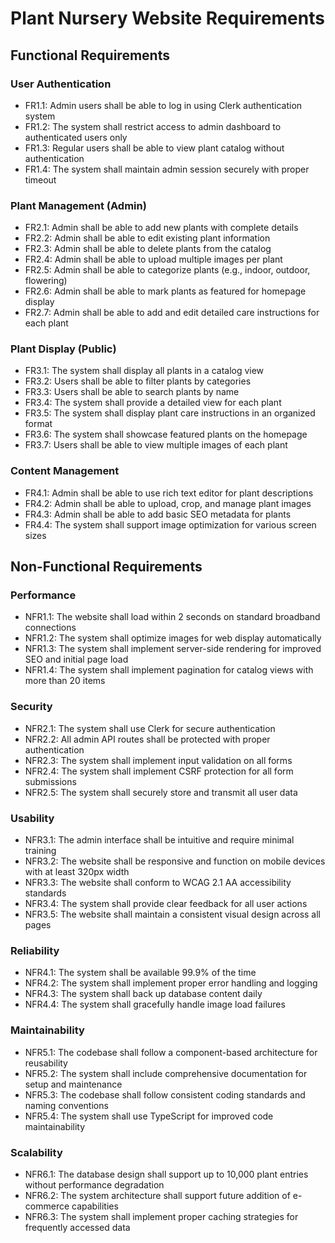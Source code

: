 # Plant Nursery Website Requirements

## Functional Requirements

### User Authentication

- FR1.1: Admin users shall be able to log in using Clerk authentication system
- FR1.2: The system shall restrict access to admin dashboard to authenticated users only
- FR1.3: Regular users shall be able to view plant catalog without authentication
- FR1.4: The system shall maintain admin session securely with proper timeout

### Plant Management (Admin)

- FR2.1: Admin shall be able to add new plants with complete details
- FR2.2: Admin shall be able to edit existing plant information
- FR2.3: Admin shall be able to delete plants from the catalog
- FR2.4: Admin shall be able to upload multiple images per plant
- FR2.5: Admin shall be able to categorize plants (e.g., indoor, outdoor, flowering)
- FR2.6: Admin shall be able to mark plants as featured for homepage display
- FR2.7: Admin shall be able to add and edit detailed care instructions for each plant

### Plant Display (Public)

- FR3.1: The system shall display all plants in a catalog view
- FR3.2: Users shall be able to filter plants by categories
- FR3.3: Users shall be able to search plants by name
- FR3.4: The system shall provide a detailed view for each plant
- FR3.5: The system shall display plant care instructions in an organized format
- FR3.6: The system shall showcase featured plants on the homepage
- FR3.7: Users shall be able to view multiple images of each plant

### Content Management

- FR4.1: Admin shall be able to use rich text editor for plant descriptions
- FR4.2: Admin shall be able to upload, crop, and manage plant images
- FR4.3: Admin shall be able to add basic SEO metadata for plants
- FR4.4: The system shall support image optimization for various screen sizes

## Non-Functional Requirements

### Performance

- NFR1.1: The website shall load within 2 seconds on standard broadband connections
- NFR1.2: The system shall optimize images for web display automatically
- NFR1.3: The system shall implement server-side rendering for improved SEO and initial page load
- NFR1.4: The system shall implement pagination for catalog views with more than 20 items

### Security

- NFR2.1: The system shall use Clerk for secure authentication
- NFR2.2: All admin API routes shall be protected with proper authentication
- NFR2.3: The system shall implement input validation on all forms
- NFR2.4: The system shall implement CSRF protection for all form submissions
- NFR2.5: The system shall securely store and transmit all user data

### Usability

- NFR3.1: The admin interface shall be intuitive and require minimal training
- NFR3.2: The website shall be responsive and function on mobile devices with at least 320px width
- NFR3.3: The website shall conform to WCAG 2.1 AA accessibility standards
- NFR3.4: The system shall provide clear feedback for all user actions
- NFR3.5: The website shall maintain a consistent visual design across all pages

### Reliability

- NFR4.1: The system shall be available 99.9% of the time
- NFR4.2: The system shall implement proper error handling and logging
- NFR4.3: The system shall back up database content daily
- NFR4.4: The system shall gracefully handle image load failures

### Maintainability

- NFR5.1: The codebase shall follow a component-based architecture for reusability
- NFR5.2: The system shall include comprehensive documentation for setup and maintenance
- NFR5.3: The codebase shall follow consistent coding standards and naming conventions
- NFR5.4: The system shall use TypeScript for improved code maintainability

### Scalability

- NFR6.1: The database design shall support up to 10,000 plant entries without performance degradation
- NFR6.2: The system architecture shall support future addition of e-commerce capabilities
- NFR6.3: The system shall implement proper caching strategies for frequently accessed data
